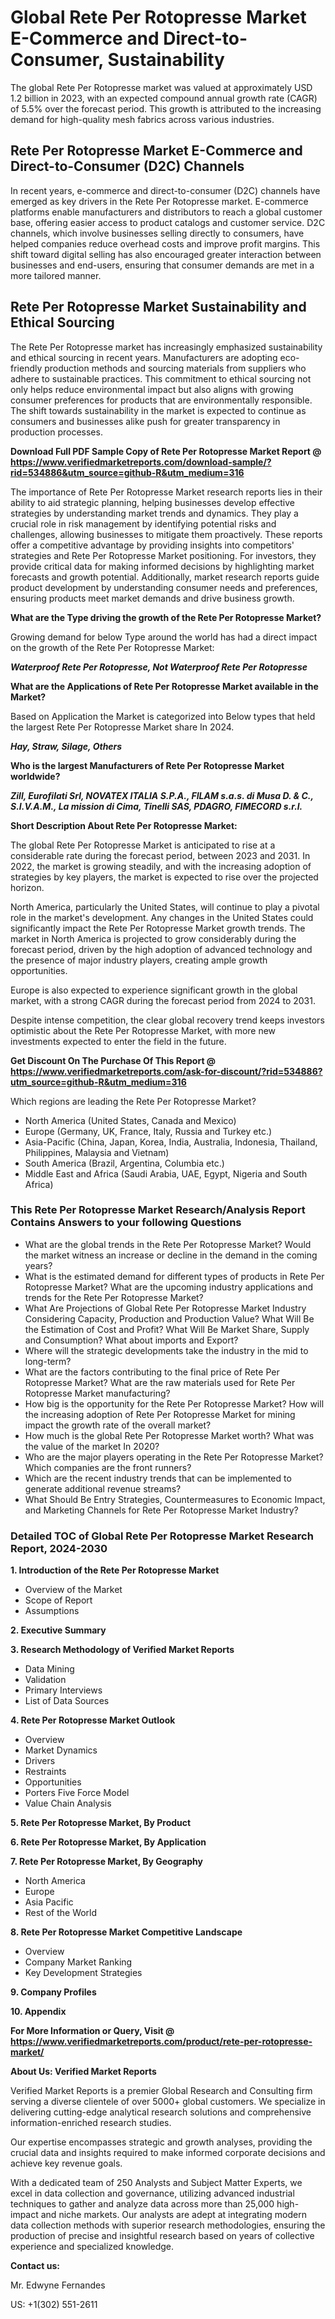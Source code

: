 <h1>Global Rete Per Rotopresse Market E-Commerce and Direct-to-Consumer, Sustainability</h1><p class=""><p>The global Rete Per Rotopresse market was valued at approximately USD 1.2 billion in 2023, with an expected compound annual growth rate (CAGR) of 5.5% over the forecast period. This growth is attributed to the increasing demand for high-quality mesh fabrics across various industries.</p> <h2>Rete Per Rotopresse Market E-Commerce and Direct-to-Consumer (D2C) Channels</h2> <p>In recent years, e-commerce and direct-to-consumer (D2C) channels have emerged as key drivers in the Rete Per Rotopresse market. E-commerce platforms enable manufacturers and distributors to reach a global customer base, offering easier access to product catalogs and customer service. D2C channels, which involve businesses selling directly to consumers, have helped companies reduce overhead costs and improve profit margins. This shift toward digital selling has also encouraged greater interaction between businesses and end-users, ensuring that consumer demands are met in a more tailored manner.</p> <h2>Rete Per Rotopresse Market Sustainability and Ethical Sourcing</h2> <p>The Rete Per Rotopresse market has increasingly emphasized sustainability and ethical sourcing in recent years. Manufacturers are adopting eco-friendly production methods and sourcing materials from suppliers who adhere to sustainable practices. This commitment to ethical sourcing not only helps reduce environmental impact but also aligns with growing consumer preferences for products that are environmentally responsible. The shift towards sustainability in the market is expected to continue as consumers and businesses alike push for greater transparency in production processes.</p> </p><p class=""><strong>Download Full PDF Sample Copy of Rete Per Rotopresse Market Report @ <a href="https://www.verifiedmarketreports.com/download-sample/?rid=534886&utm_source=github-R&utm_medium=316" target="_blank">https://www.verifiedmarketreports.com/download-sample/?rid=534886&utm_source=github-R&utm_medium=316</a></strong></p><p>The importance of&nbsp;Rete Per Rotopresse Market research reports lies in their ability to aid strategic planning, helping businesses develop effective strategies by understanding market trends and dynamics. They play a crucial role in risk management by identifying potential risks and challenges, allowing businesses to mitigate them proactively. These reports offer a competitive advantage by providing insights into competitors' strategies and Rete Per Rotopresse Market positioning. For investors, they provide critical data for making informed decisions by highlighting market forecasts and growth potential. Additionally, market research reports guide product development by understanding consumer needs and preferences, ensuring products meet market demands and drive business growth.</p><p><strong>What are the&nbsp;Type driving the growth of the Rete Per Rotopresse Market?</strong></p><p id="" class="">Growing demand for below Type around the world has had a direct impact on the growth of the Rete Per Rotopresse Market:</p><p class=""><em><strong>Waterproof Rete Per Rotopresse, Not Waterproof Rete Per Rotopresse</strong></em></p><p class=""><strong>What are the&nbsp;Applications&nbsp;of Rete Per Rotopresse Market available in the Market?</strong></p><p id="" class="">Based on Application the Market is categorized into Below types that held the largest Rete Per Rotopresse Market share In 2024.</p><p class=""><em><strong>Hay, Straw, Silage, Others</strong></em></p><p class=""><strong>Who is the largest Manufacturers of Rete Per Rotopresse Market worldwide?</strong></p><p><em><strong>Zill, Eurofilati Srl, NOVATEX ITALIA S.P.A., FILAM s.a.s. di Musa D. & C., S.I.V.A.M., La mission di Cima, Tinelli SAS, PDAGRO, FIMECORD s.r.l.</strong></em></p><p id="" class=""><strong>Short Description About Rete Per Rotopresse Market:</strong></p><p>The global Rete Per Rotopresse Market is anticipated to rise at a considerable rate during the forecast period, between 2023 and 2031. In 2022, the market is growing steadily, and with the increasing adoption of strategies by key players, the market is expected to rise over the projected horizon.</p><p>North America, particularly the United States, will continue to play a pivotal role in the market's development. Any changes in the United States could significantly impact the Rete Per Rotopresse Market growth trends. The market in North America is projected to grow considerably during the forecast period, driven by the high adoption of advanced technology and the presence of major industry players, creating ample growth opportunities.</p><p>Europe is also expected to experience significant growth in the global market, with a strong CAGR during the forecast period from 2024 to 2031.</p><p>Despite intense competition, the clear global recovery trend keeps investors optimistic about the Rete Per Rotopresse Market, with more new investments expected to enter the field in the future.</p><p id="" class=""><strong>Get Discount On The Purchase Of This Report @ <a href="https://www.verifiedmarketreports.com/ask-for-discount/?rid=534886?utm_source=github-R&utm_medium=316" target="_blank">https://www.verifiedmarketreports.com/ask-for-discount/?rid=534886?utm_source=github-R&utm_medium=316</a></strong></p><p class="">Which regions are leading the Rete Per Rotopresse Market?</p><ul><li>North America (United States, Canada and Mexico)</li><li>Europe (Germany, UK, France, Italy, Russia and Turkey etc.)</li><li>Asia-Pacific (China, Japan, Korea, India, Australia, Indonesia, Thailand, Philippines, Malaysia and Vietnam)</li><li>South America (Brazil, Argentina, Columbia etc.)</li><li>Middle East and Africa (Saudi Arabia, UAE, Egypt, Nigeria and South Africa)</li></ul><h3 id="" class="">This Rete Per Rotopresse Market Research/Analysis Report Contains Answers to your following Questions</h3><ul><li>What are the global trends in the Rete Per Rotopresse Market? Would the market witness an increase or decline in the demand in the coming years?</li><li>What is the estimated demand for different types of products in Rete Per Rotopresse Market? What are the upcoming industry applications and trends for the Rete Per Rotopresse Market?</li><li>What Are Projections of Global Rete Per Rotopresse Market Industry Considering Capacity, Production and Production Value? What Will Be the Estimation of Cost and Profit? What Will Be Market Share, Supply and Consumption? What about imports and Export?</li><li>Where will the strategic developments take the industry in the mid to long-term?</li><li>What are the factors contributing to the final price of Rete Per Rotopresse Market? What are the raw materials used for Rete Per Rotopresse Market manufacturing?</li><li>How big is the opportunity for the Rete Per Rotopresse Market? How will the increasing adoption of Rete Per Rotopresse Market for mining impact the growth rate of the overall market?</li><li>How much is the global Rete Per Rotopresse Market worth? What was the value of the market In 2020?</li><li>Who are the major players operating in the Rete Per Rotopresse Market? Which companies are the front runners?</li><li>Which are the recent industry trends that can be implemented to generate additional revenue streams?</li><li>What Should Be Entry Strategies, Countermeasures to Economic Impact, and Marketing Channels for Rete Per Rotopresse Market Industry?</li></ul><h3 id="" class="">Detailed TOC of Global Rete Per Rotopresse Market Research Report, 2024-2030</h3><p id="" class=""><strong>1. Introduction of the Rete Per Rotopresse Market</strong></p><ul><li>Overview of the Market</li><li>Scope of Report</li><li>Assumptions</li></ul><p id="" class=""><strong>2. Executive Summary</strong></p><p id="" class=""><strong>3. Research Methodology of Verified Market Reports</strong></p><ul><li>Data Mining</li><li>Validation</li><li>Primary Interviews</li><li>List of Data Sources</li></ul><p id="" class=""><strong>4. Rete Per Rotopresse Market Outlook</strong></p><ul><li>Overview</li><li>Market Dynamics</li><li>Drivers</li><li>Restraints</li><li>Opportunities</li><li>Porters Five Force Model</li><li>Value Chain Analysis</li></ul><p id="" class=""><strong>5. Rete Per Rotopresse Market, By Product</strong></p><p id="" class=""><strong>6. Rete Per Rotopresse Market, By Application</strong></p><p id="" class=""><strong>7. Rete Per Rotopresse Market, By Geography</strong></p><ul><li>North America</li><li>Europe</li><li>Asia Pacific</li><li>Rest of the World</li></ul><p id="" class=""><strong>8. Rete Per Rotopresse Market Competitive Landscape</strong></p><ul><li>Overview</li><li>Company Market Ranking</li><li>Key Development Strategies</li></ul><p id="" class=""><strong>9. Company Profiles</strong></p><p id="" class=""><strong>10. Appendix</strong></p><p id="" class=""><strong>For More Information or Query, Visit @ <a href="https://www.verifiedmarketreports.com/product/rete-per-rotopresse-market/" target="_blank">https://www.verifiedmarketreports.com/product/rete-per-rotopresse-market/</a></strong></p><p id="" class=""><strong>About Us: Verified Market Reports</strong></p><p id="" class="">Verified Market Reports is a premier Global Research and Consulting firm serving a diverse clientele of over 5000+ global customers. We specialize in delivering cutting-edge analytical research solutions and comprehensive information-enriched research studies.</p><p id="" class="">Our expertise encompasses strategic and growth analyses, providing the crucial data and insights required to make informed corporate decisions and achieve key revenue goals.</p><p id="" class="">With a dedicated team of 250 Analysts and Subject Matter Experts, we excel in data collection and governance, utilizing advanced industrial techniques to gather and analyze data across more than 25,000 high-impact and niche markets. Our analysts are adept at integrating modern data collection methods with superior research methodologies, ensuring the production of precise and insightful research based on years of collective experience and specialized knowledge.</p><p id="" class=""><strong>Contact us:</strong></p><p id="" class="">Mr. Edwyne Fernandes</p><p id="" class="">US: +1(302) 551-2611</p>
